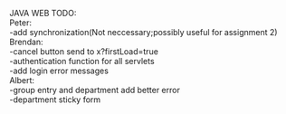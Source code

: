 JAVA WEB TODO: <br>
Peter: <br>
-add synchronization(Not neccessary;possibly useful for assignment 2) <br>
Brendan: <br>
-cancel button send to x?firstLoad=true <br>
-authentication function for all servlets <br>
-add login error messages <br>
Albert: <br>
-group entry and department add better error <br>
-department sticky form <br>
